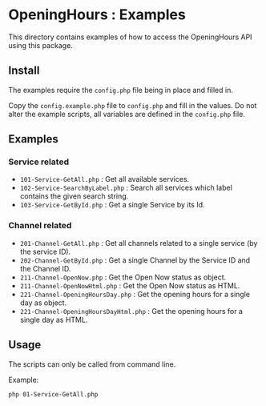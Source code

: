# OpeningHours : Examples

This directory contains examples of how to access the OpeningHours API using
this package.

## Install

The examples require the `config.php` file being in place and filled in.

Copy the `config.example.php` file to `config.php` and fill in the values.
Do not alter the example scripts, all variables are defined in the `config.php`
file.

## Examples

### Service related

* `101-Service-GetAll.php` : Get all available services.
* `102-Service-SearchByLabel.php` : Search all services which label contains the
  given search string.
* `103-Service-GetById.php` : Get a single Service by its Id.

### Channel related

* `201-Channel-GetAll.php` : Get all channels related to a single service (by the
  service ID).
* `202-Channel-GetById.php` : Get a single Channel by the Service ID and the
  Channel ID.
* `211-Channel-OpenNow.php` : Get the Open Now status as object.
* `211-Channel-OpenNowHtml.php` : Get the Open Now status as HTML.
* `221-Channel-OpeningHoursDay.php` : Get the opening hours for a single day as
  object.
* `221-Channel-OpeningHoursDayHtml.php` : Get the opening hours for a single day
  as HTML.

## Usage

The scripts can only be called from command line.

Example:

```bash
php 01-Service-GetAll.php
```
